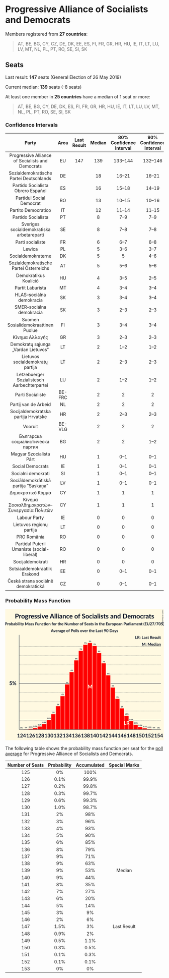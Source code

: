 # Progressive Alliance of Socialists and Democrats

Members registered from **27 countries**:

> AT, BE, BG, CY, CZ, DE, DK, EE, ES, FI, FR, GR, HR, HU, IE, IT, LT, LU, LV, MT, NL, PL, PT, RO, SE, SI, SK

## Seats

Last result: **147** seats (General Election of 26 May 2019)

Current median: **139** seats (-8 seats)

At least one member in **25 countries** have a median of 1 seat or more:

> AT, BE, BG, CY, DE, DK, ES, FI, FR, GR, HR, HU, IE, IT, LT, LU, LV, MT, NL, PL, PT, RO, SE, SI, SK

### Confidence Intervals

| Party | Area | Last Result | Median | 80% Confidence Interval | 90% Confidence Interval | 95% Confidence Interval | 99% Confidence Interval |
|:-----:|:----:|:-----------:|:------:|:-----------------------:|:-----------------------:|:-----------------------:|:-----------------------:|
| Progressive Alliance of Socialists and Democrats | EU | 147 | 139 | 133–144 | 132–146 | 131–147 | 128–150 |
| Sozialdemokratische Partei Deutschlands | DE | | 18 | 16–21 | 16–21 | 16–22 | 15–22 |
| Partido Socialista Obrero Español | ES | | 16 | 15–18 | 14–19 | 14–19 | 12–20 |
| Partidul Social Democrat | RO | | 13 | 10–15 | 10–16 | 10–16 | 10–17 |
| Partito Democratico | IT | | 12 | 11–14 | 11–15 | 10–15 | 10–16 |
| Partido Socialista | PT | | 8 | 7–9 | 7–9 | 7–10 | 7–10 |
| Sveriges socialdemokratiska arbetareparti | SE | | 8 | 7–8 | 7–8 | 7–8 | 7–9 |
| Parti socialiste | FR | | 6 | 6–7 | 6–8 | 5–8 | 5–8 |
| Lewica | PL | | 5 | 3–6 | 3–7 | 2–7 | 0–8 |
| Socialdemokraterne | DK | | 5 | 5 | 4–6 | 4–6 | 4–6 |
| Sozialdemokratische Partei Österreichs | AT | | 5 | 5–6 | 5–6 | 5–6 | 4–6 |
| Demokratikus Koalíció | HU | | 4 | 3–5 | 2–5 | 2–5 | 2–5 |
| Partit Laburista | MT | | 4 | 3–4 | 3–4 | 3–4 | 3–4 |
| HLAS–sociálna demokracia | SK | | 3 | 3–4 | 3–4 | 3–4 | 3–4 |
| SMER–sociálna demokracia | SK | | 3 | 2–3 | 2–3 | 2–3 | 2–3 |
| Suomen Sosialidemokraattinen Puolue | FI | | 3 | 3–4 | 3–4 | 3–4 | 3–4 |
| Κίνημα Αλλαγής | GR | | 3 | 2–3 | 2–3 | 2–4 | 2–4 |
| Demokratų sąjunga „Vardan Lietuvos“ | LT | | 2 | 1–2 | 1–2 | 1–2 | 1–2 |
| Lietuvos socialdemokratų partija | LT | | 2 | 2–3 | 2–3 | 2–3 | 2–4 |
| Lëtzebuerger Sozialistesch Aarbechterpartei | LU | | 2 | 1–2 | 1–2 | 1–2 | 1–2 |
| Parti Socialiste | BE-FRC | | 2 | 2 | 2 | 2–3 | 2–3 |
| Partij van de Arbeid | NL | | 2 | 2 | 2 | 2 | 2–3 |
| Socijaldemokratska partija Hrvatske | HR | | 2 | 2–3 | 2–3 | 2–3 | 2–3 |
| Vooruit | BE-VLG | | 2 | 2 | 2 | 2 | 1–2 |
| Българска социалистическа партия | BG | | 2 | 2 | 1–2 | 1–3 | 1–3 |
| Magyar Szocialista Párt | HU | | 1 | 0–1 | 0–1 | 0–1 | 0–1 |
| Social Democrats | IE | | 1 | 0–1 | 0–1 | 0–1 | 0–1 |
| Socialni demokrati | SI | | 1 | 0–1 | 0–1 | 0–1 | 0–1 |
| Sociāldemokrātiskā partija “Saskaņa” | LV | | 1 | 0–1 | 0–1 | 0–1 | 0–1 |
| Δημοκρατικό Κόμμα | CY | | 1 | 1 | 1 | 1 | 1 |
| Κίνημα Σοσιαλδημοκρατών–Συνεργασία Πολιτών | CY | | 1 | 1 | 1 | 1 | 1 |
| Labour Party | IE | | 0 | 0 | 0 | 0 | 0 |
| Lietuvos regionų partija | LT | | 0 | 0 | 0 | 0 | 0–1 |
| PRO România | RO | | 0 | 0 | 0 | 0 | 0 |
| Partidul Puterii Umaniste (social-liberal) | RO | | 0 | 0 | 0 | 0–1 | 0–2 |
| Socijaldemokrati | HR | | 0 | 0 | 0 | 0 | 0 |
| Sotsiaaldemokraatlik Erakond | EE | | 0 | 0–1 | 0–1 | 0–1 | 0–1 |
| Česká strana sociálně demokratická | CZ | | 0 | 0–1 | 0–1 | 0–1 | 0–2 |

### Probability Mass Function

![Graph with seats probability mass function not yet produced](average-2022-12-31-seats-pmf-progressiveallianceofsocialistsanddemocrats.png "Seats Probability Mass Function")

The following table shows the probability mass function per seat for the [poll average](average-2022-12-31.html) for Progressive Alliance of Socialists and Democrats.

| Number of Seats | Probability | Accumulated | Special Marks |
|:---------------:|:-----------:|:-----------:|:-------------:|
| 125 | 0% | 100% |  |
| 126 | 0.1% | 99.9% |  |
| 127 | 0.2% | 99.8% |  |
| 128 | 0.3% | 99.7% |  |
| 129 | 0.6% | 99.3% |  |
| 130 | 1.0% | 98.7% |  |
| 131 | 2% | 98% |  |
| 132 | 3% | 96% |  |
| 133 | 4% | 93% |  |
| 134 | 5% | 90% |  |
| 135 | 6% | 85% |  |
| 136 | 8% | 79% |  |
| 137 | 9% | 71% |  |
| 138 | 9% | 63% |  |
| 139 | 9% | 53% | Median |
| 140 | 9% | 44% |  |
| 141 | 8% | 35% |  |
| 142 | 7% | 27% |  |
| 143 | 6% | 20% |  |
| 144 | 5% | 14% |  |
| 145 | 3% | 9% |  |
| 146 | 2% | 6% |  |
| 147 | 1.5% | 3% | Last Result |
| 148 | 0.9% | 2% |  |
| 149 | 0.5% | 1.1% |  |
| 150 | 0.3% | 0.5% |  |
| 151 | 0.1% | 0.3% |  |
| 152 | 0.1% | 0.1% |  |
| 153 | 0% | 0% |  |


